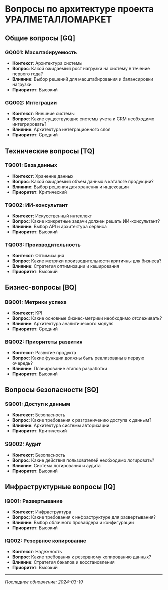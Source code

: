 # Вопросы по архитектуре проекта УРАЛМЕТАЛЛОМАРКЕТ

## Общие вопросы [GQ]

### GQ001: Масштабируемость
- **Контекст**: Архитектура системы
- **Вопрос**: Какой ожидаемый рост нагрузки на систему в течение первого года?
- **Влияние**: Выбор решений для масштабирования и балансировки нагрузки
- **Приоритет**: Высокий

### GQ002: Интеграции
- **Контекст**: Внешние системы
- **Вопрос**: Какие существующие системы учета и CRM необходимо интегрировать?
- **Влияние**: Архитектура интеграционного слоя
- **Приоритет**: Средний

## Технические вопросы [TQ]

### TQ001: База данных
- **Контекст**: Хранение данных
- **Вопрос**: Какой ожидаемый объем данных в каталоге продукции?
- **Влияние**: Выбор решения для хранения и индексации
- **Приоритет**: Критический

### TQ002: ИИ-консультант
- **Контекст**: Искусственный интеллект
- **Вопрос**: Какие конкретные задачи должен решать ИИ-консультант?
- **Влияние**: Выбор API и архитектура сервиса
- **Приоритет**: Высокий

### TQ003: Производительность
- **Контекст**: Оптимизация
- **Вопрос**: Какие метрики производительности критичны для бизнеса?
- **Влияние**: Стратегия оптимизации и кеширования
- **Приоритет**: Высокий

## Бизнес-вопросы [BQ]

### BQ001: Метрики успеха
- **Контекст**: KPI
- **Вопрос**: Какие основные бизнес-метрики необходимо отслеживать?
- **Влияние**: Архитектура аналитического модуля
- **Приоритет**: Средний

### BQ002: Приоритеты развития
- **Контекст**: Развитие продукта
- **Вопрос**: Какие функции должны быть реализованы в первую очередь?
- **Влияние**: Планирование этапов разработки
- **Приоритет**: Высокий

## Вопросы безопасности [SQ]

### SQ001: Доступ к данным
- **Контекст**: Безопасность
- **Вопрос**: Какие требования к разграничению доступа к данным?
- **Влияние**: Архитектура системы авторизации
- **Приоритет**: Критический

### SQ002: Аудит
- **Контекст**: Безопасность
- **Вопрос**: Какие действия пользователей необходимо логировать?
- **Влияние**: Система логирования и аудита
- **Приоритет**: Высокий

## Инфраструктурные вопросы [IQ]

### IQ001: Развертывание
- **Контекст**: Инфраструктура
- **Вопрос**: Какие требования к инфраструктуре для развертывания?
- **Влияние**: Выбор облачного провайдера и конфигурации
- **Приоритет**: Высокий

### IQ002: Резервное копирование
- **Контекст**: Надежность
- **Вопрос**: Какие требования к резервному копированию данных?
- **Влияние**: Стратегия бэкапов и восстановления
- **Приоритет**: Высокий

---
*Последнее обновление: 2024-03-19* 